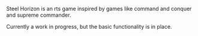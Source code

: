 Steel Horizon is an rts game inspired by games like command and conquer and supreme commander.

Currently a work in progress, but the basic functionality is in place.
